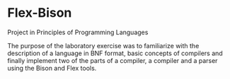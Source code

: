 # Flex-Bison
Project in Principles of Programming Languages

The purpose of the laboratory exercise was to familiarize with the description of a language
in BNF format, basic concepts of compilers and finally implement two of the
parts of a compiler, a compiler and a parser using the
Bison and Flex tools.

